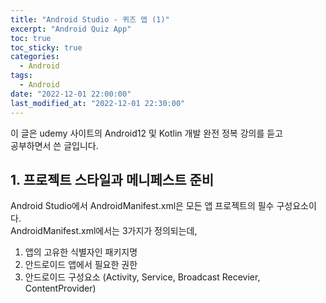 ```yaml
---
title: "Android Studio - 퀴즈 앱 (1)"
excerpt: "Android Quiz App"
toc: true
toc_sticky: true
categories:
  - Android
tags:
  - Android
date: "2022-12-01 22:00:00"
last_modified_at: "2022-12-01 22:30:00"
---
```


이 글은 udemy 사이트의 Android12 및 Kotlin 개발 완전 정복 강의를 듣고<br/>
공부하면서 쓴 글입니다. <br/>

## 1. 프로젝트 스타일과 메니페스트 준비

Android Studio에서 AndroidManifest.xml은 모든 앱 프로젝트의 필수 구성요소이다.<br/>
AndroidManifest.xml에서는 3가지가 정의되는데,<br>

1. 앱의 고유한 식별자인 패키지명
2. 안드로이드 앱에서 필요한 권한
3. 안드로이드 구성요소 (Activity, Service, Broadcast Recevier, ContentProvider)
   <br/>
